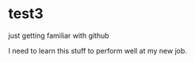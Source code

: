 # test3
just getting familiar with github


I need to learn this stuff to perform well at my new job.
